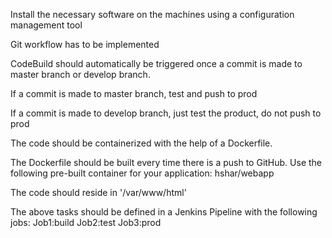 Install the necessary software on the machines using a configuration management tool




Git workflow has to be implemented



CodeBuild should automatically be triggered once a commit is made to master branch or develop branch.


If a commit is made to master branch, test and push to prod


If a commit is made to develop branch, just test the product, do not push to prod


The code should be containerized with the help of a Dockerfile. 



The Dockerfile should be built every time there is a push to GitHub. Use the following pre-built container for your application: hshar/webapp


The code should reside in '/var/www/html'


The above tasks should be defined in a Jenkins Pipeline with the following jobs: Job1:build  Job2:test   Job3:prod
